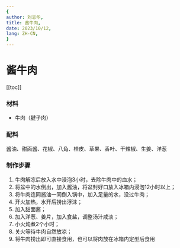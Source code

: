 ```yaml
---
{
author: 刘志华,
title: 酱牛肉,
date: 2023/10/12,
lang: ZH-CN,
}
---
```


# 酱牛肉

[[toc]]


### 材料
- 牛肉（腱子肉）

### 配料
酱油、甜面酱、花椒、八角、桂皮、草果、香叶、干辣椒、生姜、洋葱


### 制作步骤
1. 牛肉解冻后放入水中浸泡3小时，去除牛肉中的血水；
2. 将盆中的水倒出，加入酱油，将盆封好口放入冰箱内浸泡12小时以上；
3. 将牛肉连同酱油一同倒入锅中，加入足量的水，没过牛肉；
4. 开火加热，水开后捞出浮沫；
5. 加入甜面酱；
6. 加入洋葱、姜片，加入食盐，调整汤汁咸淡；
7. 小火炖煮2个小时；
8. 关火等待牛肉自然放凉；
9. 将牛肉捞出即可直接食用，也可以将肉放在冰箱内定型后食用
